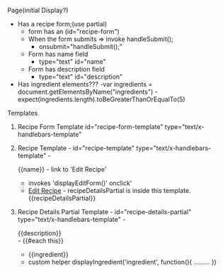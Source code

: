 Page(initial Display?)
  - Has a recipe form;(use partial)
    - form has an (id="recipe-form")
    - When the form submits => invoke handleSubmit();
      - onsubmit="handleSubmit();"
    - Form has name field
      - type="text" id="name"
    - Form has description field
      - type="text" id="description"
  - Has ingredient elements???
      -var ingredients = document.getElementsByName("ingredients")
      -expect(ingredients.length).toBeGreaterThanOrEqualTo(5)

Templates
  1. Recipe Form Template id="recipe-form-template" type="text/x-handlebars-template"

  2. Recipe Template
    - id="recipe-template" type="text/x-handlebars-template"
    - <div id="recipeName"> <p>{{name}}
    - link to 'Edit Recipe'
      - invokes 'displayEditForm()' onclick'
      - <a href="#" onclick="displayEditForm();">Edit Recipe</a>
    - recipeDetailsPartial is inside this template. {{recipeDetailsPartial}}

  3. Recipe Details Partial Template
    - id="recipe-details-partial" type="text/x-handlebars-template"
    - <div id="recipeDescription">{{description}}</div>
    - {{#each this}}
      - {{ingredient}}
      - custom helper displayIngredient('ingredient', function(){
        .........
        })
